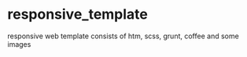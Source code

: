 responsive_template
===================

responsive web template consists of htm, scss, grunt, coffee and some images
